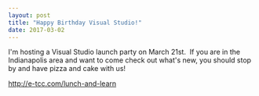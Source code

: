 ```yaml
---
layout: post
title: "Happy Birthday Visual Studio!"
date: 2017-03-02
---
```


I'm hosting a Visual Studio launch party on March 21st.  If you are in the Indianapolis area and want to come check out what's new, you should stop by and have pizza and cake with us!

<a href="http://e-tcc.com/lunch-and-learn">http://e-tcc.com/lunch-and-learn</a>